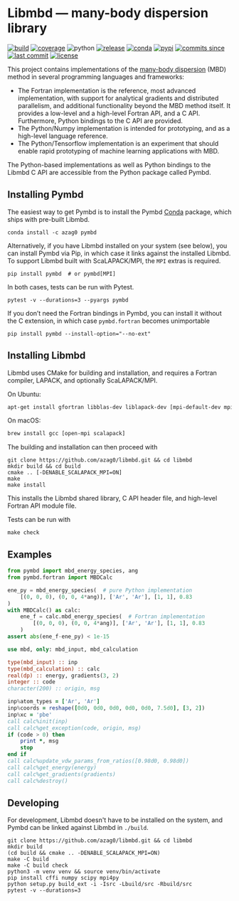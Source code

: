# Libmbd — many-body dispersion library

[![build](https://img.shields.io/travis/azag0/libmbd/master.svg)](https://travis-ci.org/azag0/libmbd)
[![coverage](https://img.shields.io/codecov/c/github/azag0/libmbd.svg)](https://codecov.io/gh/azag0/libmbd)
![python](https://img.shields.io/pypi/pyversions/pymbd.svg)
[![release](https://img.shields.io/github/release/azag0/libmbd.svg)](https://github.com/azag0/libmbd/releases)
[![conda](https://img.shields.io/conda/v/azag0/pymbd.svg)](https://anaconda.org/azag0/pymbd)
[![pypi](https://img.shields.io/pypi/v/pymbd.svg)](https://pypi.org/project/pymbd/)
[![commits since](https://img.shields.io/github/commits-since/azag0/libmbd/latest.svg)](https://github.com/azag0/libmbd/releases)
[![last commit](https://img.shields.io/github/last-commit/azag0/libmbd.svg)](https://github.com/azag0/libmbd/commits/master)
[![license](https://img.shields.io/github/license/azag0/libmbd.svg)](https://github.com/azag0/libmbd/blob/master/LICENSE)

This project contains implementations of the [many-body dispersion](http://dx.doi.org/10.1063/1.4865104) (MBD) method in several programming languages and frameworks:

- The Fortran implementation is the reference, most advanced implementation, with support for analytical gradients and distributed parallelism, and additional functionality beyond the MBD method itself. It provides a low-level and a high-level Fortran API, and a C API. Furthermore, Python bindings to the C API are provided.
- The Python/Numpy implementation is intended for prototyping, and as a high-level language reference.
- The Python/Tensorflow implementation is an experiment that should enable rapid prototyping of machine learning applications with MBD.

The Python-based implementations as well as Python bindings to the Libmbd C API are accessible from the Python package called Pymbd.

## Installing Pymbd

The easiest way to get Pymbd is to install the Pymbd [Conda](https://conda.io/docs/) package, which ships with pre-built Libmbd.

```
conda install -c azag0 pymbd
```

Alternatively, if you have Libmbd installed on your system (see below), you can install Pymbd via Pip, in which case it links against the installed Libmbd. To support Libmbd built with ScaLAPACK/MPI, the `MPI` extras is required.

```
pip install pymbd  # or pymbd[MPI]
```

In both cases, tests can be run with Pytest.

```
pytest -v --durations=3 --pyargs pymbd
```

If you don’t need the Fortran bindings in Pymbd, you can install it without the C extension, in which case `pymbd.fortran` becomes unimportable

```
pip install pymbd --install-option="--no-ext"
```

## Installing Libmbd

Libmbd uses CMake for building and installation, and requires a Fortran compiler, LAPACK, and optionally ScaLAPACK/MPI.

On Ubuntu:

```bash
apt-get install gfortran libblas-dev liblapack-dev [mpi-default-dev mpi-default-bin libscalapack-mpi-dev]
```

On macOS:

```bash
brew install gcc [open-mpi scalapack]
```

The building and installation can then proceed with

```
git clone https://github.com/azag0/libmbd.git && cd libmbd
mkdir build && cd build
cmake .. [-DENABLE_SCALAPACK_MPI=ON]
make
make install
```

This installs the Libmbd shared library, C API header file, and high-level Fortran API module file.

Tests can be run with

```
make check
```

## Examples

```python
from pymbd import mbd_energy_species, ang
from pymbd.fortran import MBDCalc

ene_py = mbd_energy_species(  # pure Python implementation
    [(0, 0, 0), (0, 0, 4*ang)], ['Ar', 'Ar'], [1, 1], 0.83
)
with MBDCalc() as calc:
    ene_f = calc.mbd_energy_species(  # Fortran implementation
        [(0, 0, 0), (0, 0, 4*ang)], ['Ar', 'Ar'], [1, 1], 0.83
    )
assert abs(ene_f-ene_py) < 1e-15
```

```fortran
use mbd, only: mbd_input, mbd_calculation

type(mbd_input) :: inp
type(mbd_calculation) :: calc
real(dp) :: energy, gradients(3, 2)
integer :: code
character(200) :: origin, msg

inp%atom_types = ['Ar', 'Ar']
inp%coords = reshape([0d0, 0d0, 0d0, 0d0, 0d0, 7.5d0], [3, 2])
inp%xc = 'pbe'
call calc%init(inp)
call calc%get_exception(code, origin, msg)
if (code > 0) then
    print *, msg
    stop
end if
call calc%update_vdw_params_from_ratios([0.98d0, 0.98d0])
call calc%get_energy(energy)
call calc%get_gradients(gradients)
call calc%destroy()
```

## Developing

For development, Libmbd doesn't have to be installed on the system, and Pymbd can be linked against Libmbd in `./build`.

```
git clone https://github.com/azag0/libmbd.git && cd libmbd
mkdir build
(cd build && cmake .. -DENABLE_SCALAPACK_MPI=ON)
make -C build
make -C build check
python3 -m venv venv && source venv/bin/activate
pip install cffi numpy scipy mpi4py
python setup.py build_ext -i -Isrc -Lbuild/src -Rbuild/src
pytest -v --durations=3
```
